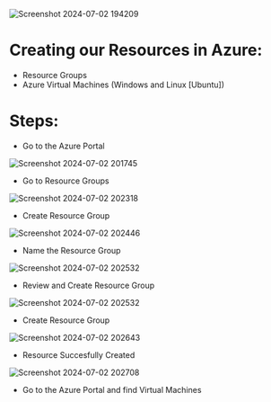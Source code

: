 ![Screenshot 2024-07-02 194209](https://github.com/erik-salgado/Azure/assets/173113320/c371986f-2799-4d10-889f-77cab70e5eb0)
# Creating our Resources in Azure:
- Resource Groups
- Azure Virtual Machines (Windows and Linux [Ubuntu])

# Steps:
- Go to the Azure Portal
  
![Screenshot 2024-07-02 201745](https://github.com/erik-salgado/Azure/assets/173113320/91aa5aac-9494-4b78-be7b-c7c80b7b5b55)

- Go to Resource Groups
  
![Screenshot 2024-07-02 202318](https://github.com/erik-salgado/Azure/assets/173113320/e1be21cb-1368-4f8a-815b-ec44cca25388)

- Create Resource Group
  
![Screenshot 2024-07-02 202446](https://github.com/erik-salgado/Azure/assets/173113320/b034ad36-3cb6-47e1-bda9-890acb295ff2)

- Name the Resource Group

![Screenshot 2024-07-02 202532](https://github.com/erik-salgado/Azure/assets/173113320/983b955f-9aa9-41b4-9979-296850e694e0)

- Review and Create Resource Group

![Screenshot 2024-07-02 202532](https://github.com/erik-salgado/Azure/assets/173113320/639c92e9-1d08-488a-98d4-0690622b9e0f)

- Create Resource Group

![Screenshot 2024-07-02 202643](https://github.com/erik-salgado/Azure/assets/173113320/7e373d11-25b0-4161-bf7d-1c1c4b140fa4)

- Resource Succesfully Created

![Screenshot 2024-07-02 202708](https://github.com/erik-salgado/Azure/assets/173113320/205a5045-0222-4c5f-88f0-b419ecafb402)


- Go to the Azure Portal and find Virtual Machines









